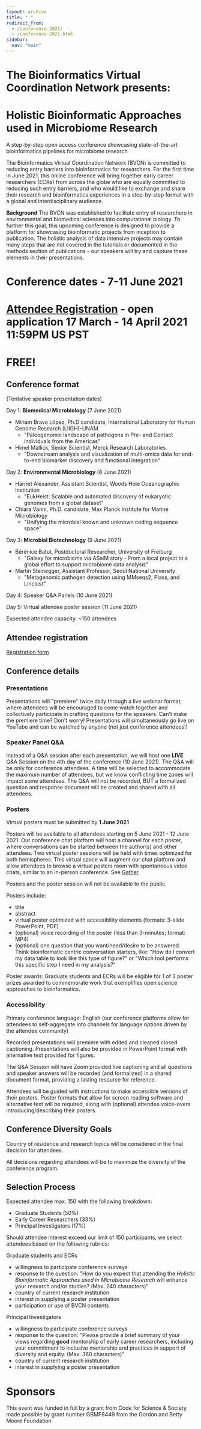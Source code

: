 ```yaml
---
layout: archive
title: " "
redirect_from: 
  - /conference-2021/
  - /conference-2021.html
sidebar:
  nav: "main"
---
```


# The Bioinformatics Virtual Coordination Network presents:
# Holistic Bioinformatic Approaches used in Microbiome Research
A step-by-step open access conference showcasing state-of-the-art bioinformatics pipelines for microbiome research
 
The Bioinformatics Virtual Coordination Network (BVCN) is committed to reducing entry barriers into bioinformatics for researchers. For the first time in June 2021, this online conference will bring together early career researchers (ECRs) from across the globe who are equally committed to reducing such entry barriers, and who would like to exchange and share their research and bioinformatics experiences in a step-by-step format with a global and interdisciplinary audience.

**Background** The BVCN was established to facilitate entry of researchers in environmental and biomedical sciences into computational biology. To further this goal, this upcoming conference is designed to provide a platform for showcasing bioinformatic projects from inception to publication. The holistic analysis of data intensive projects may contain many steps that are not covered in the tutorials or documented in the methods section of publications - our speakers will try and capture these elements in their presentations.
 
# Conference dates - 7-11 June 2021
# [Attendee Registration](https://forms.gle/XPpxS4HuLvEm1BY6A) - open application 17 March - 14 April 2021 11:59PM US PST
# FREE!

## Conference format
(Tentative speaker presentation dates)

Day 1: **Biomedical Microbiology** (7 June 2021)

* Miriam Bravo López, Ph.D candidate, International Laboratory for Human Genome Research (LIIGH)-UNAM
  * "Paleogenomic landscape of pathogens in Pre- and Contact individuals from the Americas"
* Himel Mallick, Senior Scientist, Merck Research Laboratories
  * "Downstream analysis and visualization of multi-omics data for end-to-end biomarker discovery and functional integration"

Day 2: **Environmental Microbiology** (8 June 2021)

* Harriet Alexander, Assistant Scientist, Woods Hole Oceanographic Institution
  * "EukHeist: Scalable and automated discovery of eukaryotic genomes from a global dataset" 
* Chiara Vanni, Ph.D. candidate, Max Planck Institute for Marine Microbiology
  * "Unifying the microbial known and unknown coding sequence space" 

Day 3: **Microbial Biotechnology** (9 June 2021)

* Bérénice Batut, Postdoctoral Researcher, University of Freiburg
  * "Galaxy for microbiome via ASaiM story - From a local project to a global effort to support microbiome data analysis"
* Martin Steinegger, Assistant Professor, Seoul National University
  * "Metagenomic pathogen detection using MMseqs2, Plass, and Linclust" 

Day 4: Speaker Q&A Panels (10 June 2021)

Day 5: Virtual attendee poster session (11 June 2021)

Expected attendee capacity. ~150 attendees

## Attendee registration

[Registration form](https://forms.gle/XPpxS4HuLvEm1BY6A)

## Conference details

### Presentations
Presentations will "premiere" twice daily through a live webinar format, where attendees will be encouraged to come watch together and collectively participate in crafting questions for the speakers. Can't make the premiere time? Don't worry! Presentations will simultaneously go live on YouTube and can be watched by anyone (not just conference attendees!)

### Speaker Panel Q&A
Instead of a Q&A session after each presentation, we will host one **LIVE** Q&A Session on the 4th day of the conference (10 June 2021). The Q&A will be only for conference attendees. A time will be selected to accommodate the maximum number of attendees, but we know conflicting time zones will impact some attendees. The Q&A will not be recorded, BUT a formalized question and response document will be created and shared with all attendees.

### Posters
Virtual posters must be submitted by **1 June 2021**

Posters will be available to all attendees starting on 5 June 2021 - 12 June 2021. Our conference chat platform will host a channel for each poster, where conversations can be started between the author(s) and other attendees. Two virtual poster sessions will be held with times optimized for both hemispheres. This virtual space will augment our chat platform and allow attendees to browse a virtual posters room with spontaneous video chats, similar to an in-person conference. See [Gather](https://gather.town/)

Posters and the poster session will not be available to the public.

Posters include:

* title
* abstract
* virtual poster optimized with accessibility elements (formats: 3-slide PowerPoint, PDF)
* (optional) voice recording of the poster (less than 3-minutes; format: MP4)
* (optional) one question that you want/need/desire to be answered. Think bioinformatic centric conversation starters, like: "How do I convert my data table to look like this type of figure?" or "Which tool performs this specific step I need in my analysis?" 

Poster awards: Graduate students and ECRs will be eligible for 1 of 3 poster prizes awarded to commemorate work that exemplifies open science approaches to bioinformatics.

### Accessibility
Primary conference language: English (our conference platforms allow for attendees to self-aggregate into channels for language options driven by the attendee community)

Recorded presentations will premiere with edited and cleaned closed captioning. Presentations will also be provided in PowerPoint format with alternative text provided for figures.

The Q&A Session will have Zoom provided live captioning and all questions and speaker answers will be recorded (and formalized) in a shared document format, providing a lasting resource for reference.

Attendees will be guided with instructions to make accessible versions of their posters. Poster formats that allow for screen reading software and alternative text will be required, along with (optional) attendee voice-overs introducing/describing their posters.

## Conference Diversity Goals

Country of residence and research topics will be considered in the final decision for attendees.

All decisions regarding attendees will be to maximize the diversity of the conference program.

## Selection Process

Expected attendee max. 150 with the following breakdown:

* Graduate Students (50%)
* Early Career Researchers (33%)
* Principal Investigators (17%)

Should attendee interest exceed our limit of 150 participants, we select attendees based on the following rubrics:

Graduate students and ECRs

* willingness to participate conference surveys
* response to the question: "How do you expect that attending the *Holistic Bioinformatic Approaches used in Microbiome Research* will enhance your research and/or studies? (Max. 240 characters)"
* country of current research institution
* interest in supplying a poster presentation
* participation or use of BVCN contents

Principal Investigators
 
* willingness to participate conference surveys
* response to the question: "Please provide a brief summary of your views regarding **good** mentorship of early career researchers, including your commitment to inclusive mentorship and practices in support of diversity and equity. (Max. 360 characters)"
* country of current research institution
* interest in supplying a poster presentation

# Sponsors

This event was funded in full by a grant from Code for Science & Society, made possible by grant number GBMF8449 from the Gordon and Betty Moore Foundation
